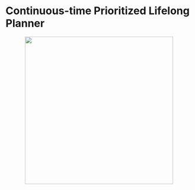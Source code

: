 # Continuous-time Prioritized Lifelong Planner

<div style="text-align: center;">
  <img src="https://github.com/user-attachments/assets/62a0ebe6-2b01-4f4b-8d6e-f5cc01235eae" width="400">
</div>
